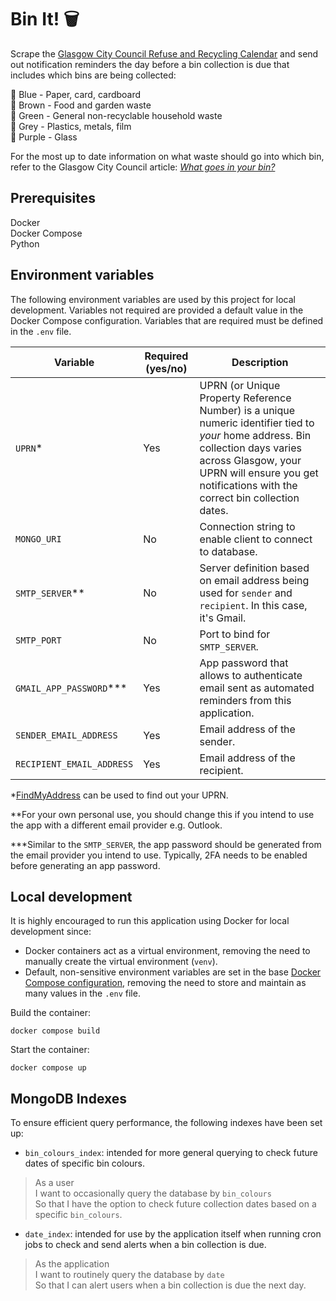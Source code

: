 # Bin It! 🗑️
Scrape the [Glasgow City Council Refuse and Recycling Calendar](https://www.glasgow.gov.uk/article/1524/Bin-Collection-Days) and send out notification reminders the day before a bin collection is due that includes which bins are being collected:  

💙 Blue - Paper, card, cardboard  
🤎 Brown - Food and garden waste  
💚 Green - General non-recyclable household waste  
🩶 Grey - Plastics, metals, film  
💜 Purple - Glass  

For the most up to date information on what waste should go into which bin, refer to the Glasgow City Council article: [_What goes in your bin?_](https://www.glasgow.gov.uk/article/13729/What-goes-in-your-bin)

## Prerequisites

Docker  
Docker Compose  
Python

## Environment variables

The following environment variables are used by this project for local development. Variables not required are provided a default value in the Docker Compose configuration. Variables that are required must be defined in the `.env` file.

| Variable | Required (yes/no) | Description |
|----------|-------------------|-------------|
| `UPRN`* | Yes | UPRN (or Unique Property Reference Number) is a unique numeric identifier tied to _your_ home address. Bin collection days varies across Glasgow, your UPRN will ensure you get notifications with the correct bin collection dates. |
| `MONGO_URI` | No | Connection string to enable client to connect to database. |
| `SMTP_SERVER`** | No | Server definition based on email address being used for `sender` and `recipient`. In this case, it's Gmail. |
| `SMTP_PORT` | No | Port to bind for `SMTP_SERVER`. |
| `GMAIL_APP_PASSWORD`*** | Yes| App password that allows to authenticate email sent as automated reminders from this application. |
| `SENDER_EMAIL_ADDRESS` | Yes | Email address of the sender. |
| `RECIPIENT_EMAIL_ADDRESS` | Yes | Email address of the recipient. |

*[FindMyAddress](https://www.findmyaddress.co.uk/search) can be used to find out your UPRN.  

**For your own personal use, you should change this if you intend to use the app with a different email provider e.g. Outlook.  

***Similar to the `SMTP_SERVER`, the app password should be generated from the email provider you intend to use. Typically, 2FA needs to be enabled before generating an app password.

## Local development

It is highly encouraged to run this application using Docker for local development since:

- Docker containers act as a virtual environment, removing the need to manually create the virtual environment (`venv`).
- Default, non-sensitive environment variables are set in the base [Docker Compose configuration](/compose.yaml), removing the need to store and maintain as many values in the `.env` file. 

Build the container:

```
docker compose build
```

Start the container:

```
docker compose up
```

## MongoDB Indexes

To ensure efficient query performance, the following indexes have been set up:

- `bin_colours_index`: intended for more general querying to check future dates of specific bin colours.

> As a user  
> I want to occasionally query the database by `bin_colours`  
> So that I have the option to check future collection dates based on a specific `bin_colours`.

- `date_index`: intended for use by the application itself when running cron jobs to check and send alerts when a bin collection is due.

> As the application  
> I want to routinely query the database by `date`  
> So that I can alert users when a bin collection is due the next day.
